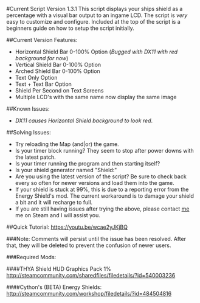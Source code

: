 #Current Script Version 1.3.1
This script displays your ships shield as a percentage with a visual bar output to an ingame LCD. The script is _very_ easy to customize and configure. Included at the top of the script is a beginners guide on how to setup the script initially.

##Current Version Features: 
 * Horizontal Shield Bar 0-100% Option (_Bugged with DX11 with red background for now_) 
 * Vertical Shield Bar 0-100% Option 
 * Arched Shield Bar 0-100% Option 
 * Text Only Option 
 * Text + Text Bar Option 
 * Shield Per Second on Text Screens 
 * Multiple LCD's with the same name now display the same image 


##Known Issues: 
 * *DX11 causes Horizontal Shield background to look red*. 


##Solving Issues:
* Try reloading the Map (and|or) the game.
* Is your timer block running? They seem to stop after power downs with the latest patch.
* Is your timer running the program and then starting itself?
* Is your shield generator named "Shield:"
* Are you using the latest version of the script? Be sure to check back every so often for newer versions and load them into the game.
* If your shield is stuck at 99%, this is due to a reporting error from the Energy Shield's mod. The current workaround is to damage your shield a bit and it will recharge to full.
* If you are still having issues after trying the above, please contact [me](http://steamcommunity.com/id/Perdurable) me on Steam and I will assist you.

##Quick Tutorial: 
<https://youtu.be/wcae2yJKjBQ>


###Note:
Comments will persist until the issue has been resolved. After that, they will be deleted to prevent the confusion of newer users.

###Required Mods: 

####THYA Shield HUD Graphics Pack 1% 
<http://steamcommunity.com/sharedfiles/filedetails/?id=540003236>

####Cython's (BETA) Energy Shields: 
<http://steamcommunity.com/workshop/filedetails/?id=484504816>
